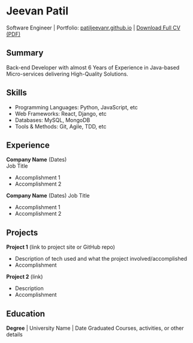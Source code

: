 # Jeevan Patil
Software Engineer | Portfolio: [patiljeevanr.github.io](https://patiljeevanr.github.io) | [Download Full CV (PDF)](files/jeevan_patil_resume.pdf)

## Summary
Back-end Developer with almost 6 Years of Experience in Java-based Micro-services delivering High-Quality Solutions.

## Skills
- Programming Languages: Python, JavaScript, etc 
- Web Frameworks: React, Django, etc
- Databases: MySQL, MongoDB
- Tools & Methods: Git, Agile, TDD, etc

## Experience
**Company Name** (Dates)   
Job Title
- Accomplishment 1
- Accomplishment 2  

**Company Name** (Dates)
Job Title
- Accomplishment 1
- Accomplishment 2

## Projects
**Project 1** (link to project site or GitHub repo)  
- Description of tech used and what the project involved/accomplished
- Accomplishment 

**Project 2** (link)
- Description 
- Accomplishment

## Education
**Degree** | University Name | Date Graduated
Courses, activities, or other details
